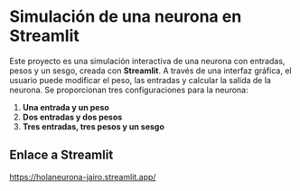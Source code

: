# Simulación de una neurona en Streamlit

Este proyecto es una simulación interactiva de una neurona con entradas, pesos y un sesgo, creada con **Streamlit**. A través de una interfaz gráfica, el usuario puede modificar el peso, las entradas y calcular la salida de la neurona. Se proporcionan tres configuraciones para la neurona:

1. **Una entrada y un peso**
2. **Dos entradas y dos pesos**
3. **Tres entradas, tres pesos y un sesgo**

## Enlace a Streamlit
https://holaneurona-jairo.streamlit.app/
